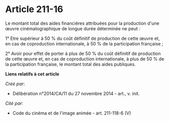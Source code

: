 # Article 211-16

Le montant total des aides financières attribuées pour la production d'une œuvre cinématographique de longue durée déterminée
ne peut : 

1° Etre supérieur à 50 % du coût définitif de production de cette œuvre et, en cas de coproduction internationale, à 50 % de
la participation française ; 

2° Avoir pour effet de porter à plus de 50 % du coût définitif de production de cette œuvre et, en cas de coproduction
internationale, à plus de 50 % de la participation française, le montant total des aides publiques.

**Liens relatifs à cet article**

_Créé par_:

  - Délibération n°2014/CA/11 du 27 novembre 2014 - art., v. init.

_Cité par_:

  - Code du cinéma et de l'image animée - art. 211-118-6 (V)
